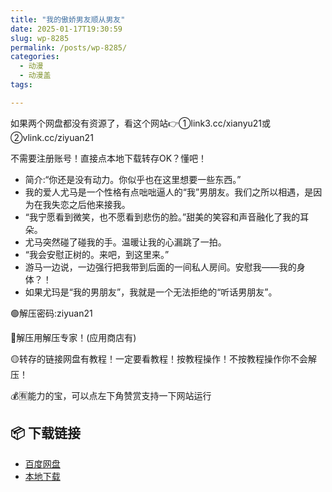 ```yaml
---
title: "我的傲娇男友顺从男友"
date: 2025-01-17T19:30:59
slug: wp-8285
permalink: /posts/wp-8285/
categories:
  - 动漫
  - 动漫盖
tags:

---
```


如果两个网盘都没有资源了，看这个网站👉①link3.cc/xianyu21或②vlink.cc/ziyuan21

不需要注册账号！直接点本地下载转存OK？懂吧！

*   简介:“你还是没有动力。你似乎也在这里想要一些东西。”
*   我的爱人尤马是一个性格有点咄咄逼人的“我”男朋友。我们之所以相遇，是因为在我失恋之后他来接我。
*   “我宁愿看到微笑，也不愿看到悲伤的脸。”甜美的笑容和声音融化了我的耳朵。
*   尤马突然碰了碰我的手。温暖让我的心漏跳了一拍。
*   “我会安慰正树的。来吧，到这里来。”
*   游马一边说，一边强行把我带到后面的一间私人房间。安慰我——我的身体？！
*   如果尤玛是“我的男朋友”，我就是一个无法拒绝的“听话男朋友”。

🟢解压密码:ziyuan21

🔵解压用解压专家！(应用商店有)

🟡转存的链接网盘有教程！一定要看教程！按教程操作！不按教程操作你不会解压！

💰🈶能力的宝，可以点左下角赞赏支持一下网站运行

## 📦 下载链接
- [百度网盘](https://blziyuan21.com/pay-download/8285?key=4d0dbca8ef&down_id=0)
- [本地下载](https://blziyuan21.com/pay-download/8285?key=4d0dbca8ef&down_id=1)

